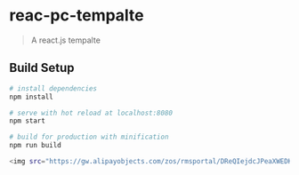# reac-pc-tempalte

> A react.js tempalte

## Build Setup

```bash
# install dependencies
npm install

# serve with hot reload at localhost:8080
npm start

# build for production with minification
npm run build

<img src="https://gw.alipayobjects.com/zos/rmsportal/DReQIejdcJPeaXWEDKDe.png" />
```
